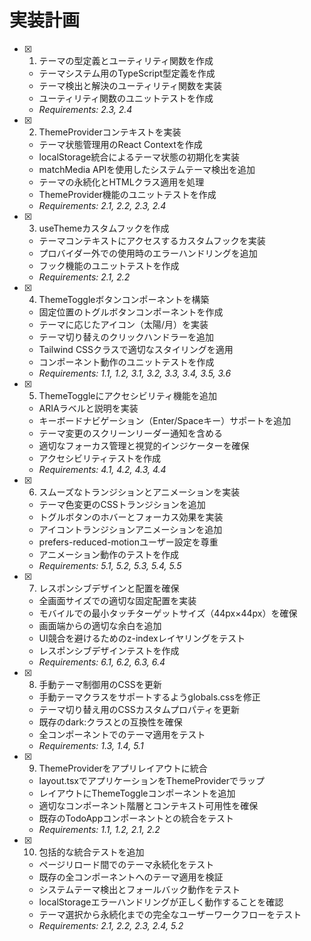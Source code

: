 # 実装計画

- [x] 1. テーマの型定義とユーティリティ関数を作成
  - テーマシステム用のTypeScript型定義を作成
  - テーマ検出と解決のユーティリティ関数を実装
  - ユーティリティ関数のユニットテストを作成
  - _Requirements: 2.3, 2.4_

- [x] 2. ThemeProviderコンテキストを実装
  - テーマ状態管理用のReact Contextを作成
  - localStorage統合によるテーマ状態の初期化を実装
  - matchMedia APIを使用したシステムテーマ検出を追加
  - テーマの永続化とHTMLクラス適用を処理
  - ThemeProvider機能のユニットテストを作成
  - _Requirements: 2.1, 2.2, 2.3, 2.4_

- [x] 3. useThemeカスタムフックを作成
  - テーマコンテキストにアクセスするカスタムフックを実装
  - プロバイダー外での使用時のエラーハンドリングを追加
  - フック機能のユニットテストを作成
  - _Requirements: 2.1, 2.2_

- [x] 4. ThemeToggleボタンコンポーネントを構築
  - 固定位置のトグルボタンコンポーネントを作成
  - テーマに応じたアイコン（太陽/月）を実装
  - テーマ切り替えのクリックハンドラーを追加
  - Tailwind CSSクラスで適切なスタイリングを適用
  - コンポーネント動作のユニットテストを作成
  - _Requirements: 1.1, 1.2, 3.1, 3.2, 3.3, 3.4, 3.5, 3.6_

- [x] 5. ThemeToggleにアクセシビリティ機能を追加
  - ARIAラベルと説明を実装
  - キーボードナビゲーション（Enter/Spaceキー）サポートを追加
  - テーマ変更のスクリーンリーダー通知を含める
  - 適切なフォーカス管理と視覚的インジケーターを確保
  - アクセシビリティテストを作成
  - _Requirements: 4.1, 4.2, 4.3, 4.4_

- [x] 6. スムーズなトランジションとアニメーションを実装
  - テーマ色変更のCSSトランジションを追加
  - トグルボタンのホバーとフォーカス効果を実装
  - アイコントランジションアニメーションを追加
  - prefers-reduced-motionユーザー設定を尊重
  - アニメーション動作のテストを作成
  - _Requirements: 5.1, 5.2, 5.3, 5.4, 5.5_

- [x] 7. レスポンシブデザインと配置を確保
  - 全画面サイズでの適切な固定配置を実装
  - モバイルでの最小タッチターゲットサイズ（44px×44px）を確保
  - 画面端からの適切な余白を追加
  - UI競合を避けるためのz-indexレイヤリングをテスト
  - レスポンシブデザインテストを作成
  - _Requirements: 6.1, 6.2, 6.3, 6.4_

- [x] 8. 手動テーマ制御用のCSSを更新
  - 手動テーマクラスをサポートするようglobals.cssを修正
  - テーマ切り替え用のCSSカスタムプロパティを更新
  - 既存のdark:クラスとの互換性を確保
  - 全コンポーネントでのテーマ適用をテスト
  - _Requirements: 1.3, 1.4, 5.1_

- [x] 9. ThemeProviderをアプリレイアウトに統合
  - layout.tsxでアプリケーションをThemeProviderでラップ
  - レイアウトにThemeToggleコンポーネントを追加
  - 適切なコンポーネント階層とコンテキスト可用性を確保
  - 既存のTodoAppコンポーネントとの統合をテスト
  - _Requirements: 1.1, 1.2, 2.1, 2.2_

- [x] 10. 包括的な統合テストを追加
  - ページリロード間でのテーマ永続化をテスト
  - 既存の全コンポーネントへのテーマ適用を検証
  - システムテーマ検出とフォールバック動作をテスト
  - localStorageエラーハンドリングが正しく動作することを確認
  - テーマ選択から永続化までの完全なユーザーワークフローをテスト
  - _Requirements: 2.1, 2.2, 2.3, 2.4, 5.2_
